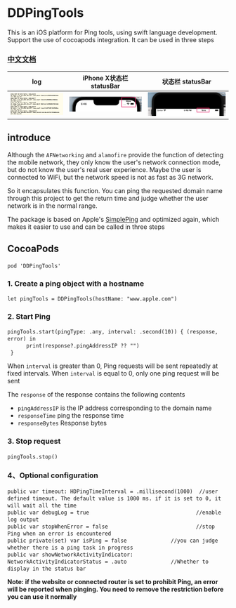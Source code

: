 # DDPingTools

This is an iOS platform for Ping tools, using swift language development. Support the use of cocoapods integration. It can be used in three steps

### [中文文档](https://ddceo.com/blog/1296.html)

| log | iPhone X状态栏 statusBar |  状态栏 statusBar |
|----|----|----|
|![the ScreenShot 日志截图预览](./screenshot.png)|![the ScreenShot 状态栏](./screenshot1.jpg)|![the ScreenShot 状态栏](./screenshot2.jpg)

## introduce

<span id = "english"></span>

Although the `AFNetworking` and `alamofire` provide the function of detecting the mobile network, they only know the user's network connection mode, but do not know the user's real user experience. Maybe the user is connected to WiFi, but the network speed is not as fast as 3G network. 

So it encapsulates this function. You can ping the requested domain name through this project to get the return time and judge whether the user network is in the normal range.

The package is based on Apple's [SimplePing](https://developer.apple.com/library/archive/samplecode/SimplePing/Introduction/Intro.html#//apple_ref/doc/uid/DTS10000716) and optimized again, which makes it easier to use and can be called in three steps

## CocoaPods

```
pod 'DDPingTools'
```
 
### 1. Create a ping object with a hostname

```
let pingTools = DDPingTools(hostName: "www.apple.com")
```

### 2. Start Ping


```
pingTools.start(pingType: .any, interval: .second(10)) { (response, error) in
      print(response?.pingAddressIP ?? "")
 }
```

When  `interval` is greater than 0, Ping requests will be sent repeatedly at fixed intervals. When `interval` is equal to 0, only one ping request will be sent

The `response` of the response contains the following contents

* `pingAddressIP` is the IP address corresponding to the domain name
* `responseTime` ping the response time
* `responseBytes` Response bytes

### 3. Stop request

```
pingTools.stop()
```

### 4、Optional configuration

```
public var timeout: HDPingTimeInterval = .millisecond(1000)  //user defined timeout. The default value is 1000 ms. if it is set to 0, it will wait all the time
public var debugLog = true                                  //enable log output
public var stopWhenError = false                            //stop Ping when an error is encountered
public private(set) var isPing = false				//you can judge whether there is a ping task in progress
public var showNetworkActivityIndicator: NetworkActivityIndicatorStatus = .auto              //Whether to display in the status bar
```


**Note: if the website or connected router is set to prohibit Ping, an error will be reported when pinging. You need to remove the restriction before you can use it normally**